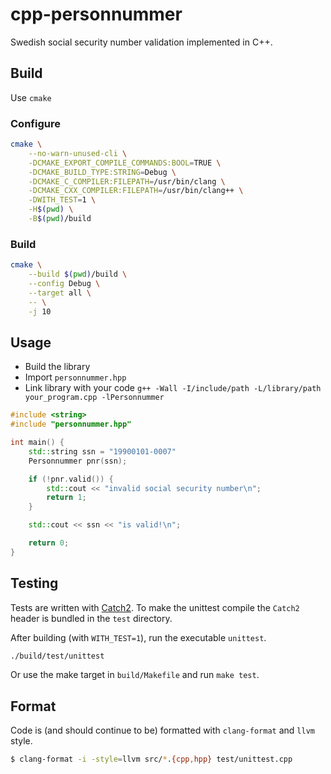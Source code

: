 # cpp-personnummer

Swedish social security number validation implemented in C++.

## Build

Use `cmake`

### Configure

```sh
cmake \
    --no-warn-unused-cli \
    -DCMAKE_EXPORT_COMPILE_COMMANDS:BOOL=TRUE \
    -DCMAKE_BUILD_TYPE:STRING=Debug \
    -DCMAKE_C_COMPILER:FILEPATH=/usr/bin/clang \
    -DCMAKE_CXX_COMPILER:FILEPATH=/usr/bin/clang++ \
    -DWITH_TEST=1 \
    -H$(pwd) \
    -B$(pwd)/build
```

### Build

```sh
cmake \
    --build $(pwd)/build \
    --config Debug \
    --target all \
    -- \
    -j 10
```

## Usage

* Build the library
* Import `personnummer.hpp`
* Link library with your code `g++ -Wall -I/include/path -L/library/path
  your_program.cpp -lPersonnummer`

```cpp
#include <string>
#include "personnummer.hpp"

int main() {
    std::string ssn = "19900101-0007"
    Personnummer pnr(ssn);

    if (!pnr.valid()) {
        std::cout << "invalid social security number\n";
        return 1;
    }

    std::cout << ssn << "is valid!\n";

    return 0;
}
```

## Testing

Tests are written with [Catch2](https://github.com/catchorg/Catch2). To make the
unittest compile the `Catch2` header is bundled in the `test` directory.

After building (with `WITH_TEST=1`), run the executable `unittest`.

```sh
./build/test/unittest
```

Or use the make target in `build/Makefile` and run `make test`.

## Format

Code is (and should continue to be) formatted with `clang-format` and `llvm`
style.

```sh
$ clang-format -i -style=llvm src/*.{cpp,hpp} test/unittest.cpp
```
